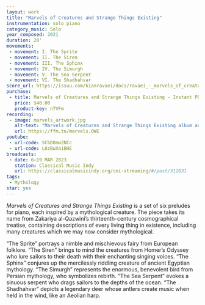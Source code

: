 ```yaml
---
layout: work
title: "Marvels of Creatures and Strange Things Existing"
instrumentation: solo piano
category_music: Solo
year_composed: 2021
duration: 20'
movements:
 - movement: I. The Sprite
 - movement: II. The Siren
 - movement: III. The Sphinx
 - movement: IV. The Simurgh
 - movement: V. The Sea Serpent
 - movement: VI. The Shadhahvar
score_url: https://issuu.com/kianravaei/docs/ravaei_-_marvels_of_creatures_and_strange_things_e
purchase:
 - title: Marvels of Creatures and Strange Things Existing - Instant PDF Download (9 x 12)
   price: $40.00
   product-key: nTVFm
recording:
 - image: marvels_artwork.jpg
   alt-text: "Marvels of Creatures and Strange Things Existing album art"
   url: https://ffm.to/marvels.OWE
youtube:
 - url-code: SCbD8mw2NCc
 - url-code: L8zBwXa1BHE
broadcasts:
 - date: 6–19 MAR 2023
   station: Classical Music Indy
   url: https://classicalmusicindy.org/cmi-streaming/#/post/312031
tags:
 - Mythology
star: yes
---
```


<i>Marvels of Creatures and Strange Things Existing</i> is a set of six preludes for piano, each inspired by a mythological creature. The piece takes its name from Zakariya al-Qazwini’s thirteenth-century cosmographical treatise, containing descriptions of every living thing in existence, including many creatures which we may now consider mythological.

“The Sprite” portrays a nimble and mischievous fairy from European folklore. “The Siren” brings to mind the creatures from Homer’s Odyssey who lure sailors to their death with their enchanting singing voices. “The Sphinx” conjures up the mercilessly riddling creature of ancient Egyptian mythology. “The Simurgh” represents the enormous, benevolent bird from Persian mythology, who symbolizes rebirth. “The Sea Serpent” evokes a sinuous serpent who drags sailors to the depths of the ocean. “The Shadhahvar” depicts a legendary deer whose antlers create music when held in the wind, like an Aeolian harp.